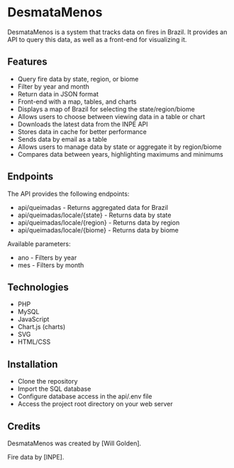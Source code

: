 # DesmataMenos

DesmataMenos is a system that tracks data on fires in Brazil. It provides an API to query this data, as well as a front-end for visualizing it.

## Features

- Query fire data by state, region, or biome
- Filter by year and month
- Return data in JSON format
- Front-end with a map, tables, and charts
- Displays a map of Brazil for selecting the state/region/biome
- Allows users to choose between viewing data in a table or chart
- Downloads the latest data from the INPE API
- Stores data in cache for better performance
- Sends data by email as a table
- Allows users to manage data by state or aggregate it by region/biome
- Compares data between years, highlighting maximums and minimums

## Endpoints

The API provides the following endpoints:

- api/queimadas - Returns aggregated data for Brazil
- api/queimadas/locale/{state} - Returns data by state
- api/queimadas/locale/{region} - Returns data by region
- api/queimadas/locale/{biome} - Returns data by biome

Available parameters:

- ano - Filters by year
- mes - Filters by month

## Technologies

- PHP
- MySQL
- JavaScript
- Chart.js (charts)
- SVG
- HTML/CSS

## Installation

- Clone the repository
- Import the SQL database
- Configure database access in the api/.env file
- Access the project root directory on your web server

## Credits

DesmataMenos was created by [Will Golden].

Fire data by [INPE].
